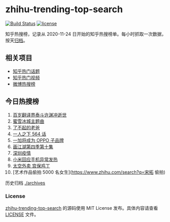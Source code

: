 # zhihu-trending-top-search

[![Build Status](https://github.com/justjavac/zhihu-trending-top-search/workflows/ci/badge.svg?branch=main)](https://github.com/justjavac/zhihu-trending-top-search/actions)
[![license](https://img.shields.io/github/license/justjavac/zhihu-trending-top-search)](https://github.com/justjavac/zhihu-trending-top-search/blob/main/LICENSE)

知乎热搜榜，记录从 2020-11-24 日开始的知乎热搜榜单。每小时抓取一次数据，按天[归档](./archives)。

## 相关项目

- [知乎热门话题](https://github.com/justjavac/zhihu-trending-hot-questions)
- [知乎热门视频](https://github.com/justjavac/zhihu-trending-hot-video)
- [微博热搜榜](https://github.com/justjavac/weibo-trending-hot-search)

## 今日热搜榜

<!-- BEGIN -->
<!-- 最后更新时间 Sat Jun 19 2021 06:05:49 GMT+0800 (China Standard Time) -->

1. [百岁翻译界泰斗许渊冲逝世](https://www.zhihu.com/search?q=许渊冲)
2. [蜜雪冰城主题曲](https://www.zhihu.com/search?q=蜜雪冰城)
3. [了不起的老爸](https://www.zhihu.com/search?q=了不起的老爸)
4. [一人之下 564 话](https://www.zhihu.com/search?q=一人之下)
5. [一加将成为 OPPO 子品牌](https://www.zhihu.com/search?q=一加)
6. [画江湖第四季第十集](https://www.zhihu.com/search?q=画江湖之不良人第四季)
7. [深圳疫情](https://www.zhihu.com/search?q=深圳疫情)
8. [小米回应手机异常发热](https://www.zhihu.com/search?q=小米)
9. [太空外卖 宫保鸡丁](https://www.zhihu.com/search?q=太空外卖)
10. [艺术作品偷拍 5000 名女生](https://www.zhihu.com/search?q=宋拓 偷拍)

<!-- END -->

历史归档 [./archives](./archives)

### License

[zhihu-trending-top-search](https://github.com/justjavac/zhihu-trending-top-search)
的源码使用 MIT License 发布。具体内容请查看 [LICENSE](./LICENSE) 文件。
